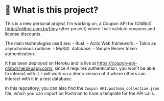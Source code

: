 # 🦀 What is this project?
This is a new personal project I'm working on, a Coupon API for (OldBot)[http://oldbot.com.br/](my other project) where I will validate coupons and license discounts.

The main technologies used are:
    - Rust.
    - Actix Web framework.
    - Tokio as asynchronous runtime.
    - MySQL database.
    - Simple Bearer token authentication.

It has been deployed on Heroku and is live at https://coupon-api-oldbot.herokuapp.com/, since it requires authentication, you won't be able to interact with it. I will work on a demo version of it where others can interact with it in a test database.

In this repository, you can also find the `Coupon API.postman_collection.json` file, which you can import on Postman to have a template for the API calls.
